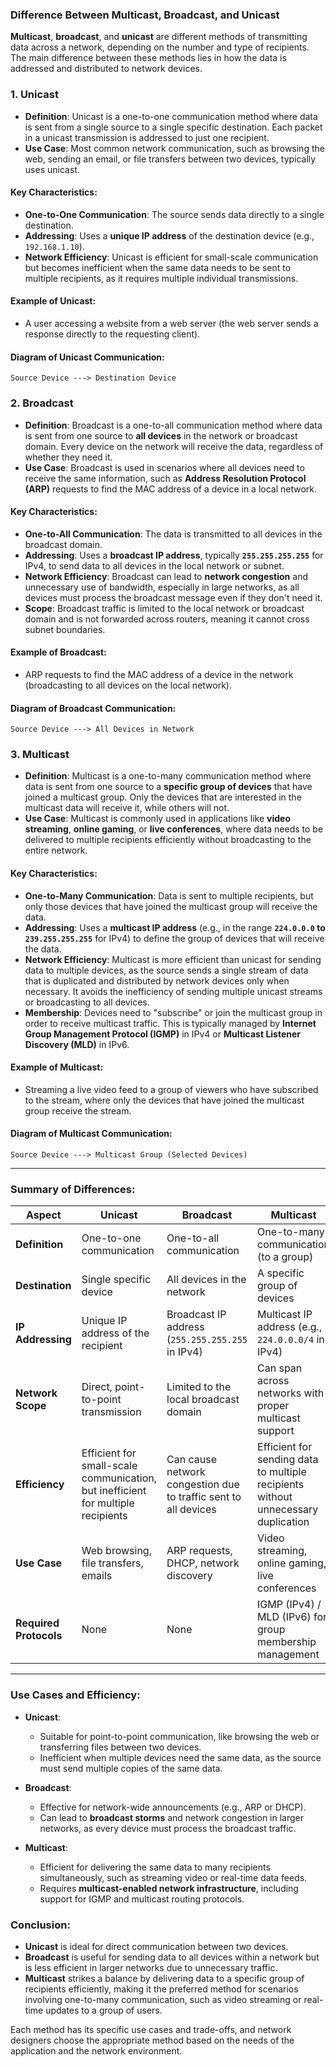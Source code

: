### Difference Between Multicast, Broadcast, and Unicast

**Multicast**, **broadcast**, and **unicast** are different methods of transmitting data across a network, depending on the number and type of recipients. The main difference between these methods lies in how the data is addressed and distributed to network devices.

### 1. **Unicast**

- **Definition**: Unicast is a one-to-one communication method where data is sent from a single source to a single specific destination. Each packet in a unicast transmission is addressed to just one recipient.
- **Use Case**: Most common network communication, such as browsing the web, sending an email, or file transfers between two devices, typically uses unicast.

#### Key Characteristics:
- **One-to-One Communication**: The source sends data directly to a single destination.
- **Addressing**: Uses a **unique IP address** of the destination device (e.g., `192.168.1.10`).
- **Network Efficiency**: Unicast is efficient for small-scale communication but becomes inefficient when the same data needs to be sent to multiple recipients, as it requires multiple individual transmissions.
  
#### Example of Unicast:
- A user accessing a website from a web server (the web server sends a response directly to the requesting client).

#### Diagram of Unicast Communication:
```
Source Device ---> Destination Device
```

### 2. **Broadcast**

- **Definition**: Broadcast is a one-to-all communication method where data is sent from one source to **all devices** in the network or broadcast domain. Every device on the network will receive the data, regardless of whether they need it.
- **Use Case**: Broadcast is used in scenarios where all devices need to receive the same information, such as **Address Resolution Protocol (ARP)** requests to find the MAC address of a device in a local network.

#### Key Characteristics:
- **One-to-All Communication**: The data is transmitted to all devices in the broadcast domain.
- **Addressing**: Uses a **broadcast IP address**, typically **`255.255.255.255`** for IPv4, to send data to all devices in the local network or subnet.
- **Network Efficiency**: Broadcast can lead to **network congestion** and unnecessary use of bandwidth, especially in large networks, as all devices must process the broadcast message even if they don't need it.
- **Scope**: Broadcast traffic is limited to the local network or broadcast domain and is not forwarded across routers, meaning it cannot cross subnet boundaries.

#### Example of Broadcast:
- ARP requests to find the MAC address of a device in the network (broadcasting to all devices on the local network).

#### Diagram of Broadcast Communication:
```
Source Device ---> All Devices in Network
```

### 3. **Multicast**

- **Definition**: Multicast is a one-to-many communication method where data is sent from one source to a **specific group of devices** that have joined a multicast group. Only the devices that are interested in the multicast data will receive it, while others will not.
- **Use Case**: Multicast is commonly used in applications like **video streaming**, **online gaming**, or **live conferences**, where data needs to be delivered to multiple recipients efficiently without broadcasting to the entire network.

#### Key Characteristics:
- **One-to-Many Communication**: Data is sent to multiple recipients, but only those devices that have joined the multicast group will receive the data.
- **Addressing**: Uses a **multicast IP address** (e.g., in the range **`224.0.0.0` to `239.255.255.255`** for IPv4) to define the group of devices that will receive the data.
- **Network Efficiency**: Multicast is more efficient than unicast for sending data to multiple devices, as the source sends a single stream of data that is duplicated and distributed by network devices only when necessary. It avoids the inefficiency of sending multiple unicast streams or broadcasting to all devices.
- **Membership**: Devices need to "subscribe" or join the multicast group in order to receive multicast traffic. This is typically managed by **Internet Group Management Protocol (IGMP)** in IPv4 or **Multicast Listener Discovery (MLD)** in IPv6.
  
#### Example of Multicast:
- Streaming a live video feed to a group of viewers who have subscribed to the stream, where only the devices that have joined the multicast group receive the stream.

#### Diagram of Multicast Communication:
```
Source Device ---> Multicast Group (Selected Devices)
```

---

### Summary of Differences:

| **Aspect**         | **Unicast**                         | **Broadcast**                       | **Multicast**                               |
|--------------------|-------------------------------------|-------------------------------------|--------------------------------------------|
| **Definition**      | One-to-one communication            | One-to-all communication            | One-to-many communication (to a group)     |
| **Destination**     | Single specific device              | All devices in the network          | A specific group of devices                |
| **IP Addressing**   | Unique IP address of the recipient  | Broadcast IP address (`255.255.255.255` in IPv4) | Multicast IP address (e.g., `224.0.0.0/4` in IPv4) |
| **Network Scope**   | Direct, point-to-point transmission | Limited to the local broadcast domain | Can span across networks with proper multicast support |
| **Efficiency**      | Efficient for small-scale communication, but inefficient for multiple recipients | Can cause network congestion due to traffic sent to all devices | Efficient for sending data to multiple recipients without unnecessary duplication |
| **Use Case**        | Web browsing, file transfers, emails | ARP requests, DHCP, network discovery | Video streaming, online gaming, live conferences |
| **Required Protocols** | None                            | None                                | IGMP (IPv4) / MLD (IPv6) for group membership management |

---

### Use Cases and Efficiency:

- **Unicast**:
  - Suitable for point-to-point communication, like browsing the web or transferring files between two devices.
  - Inefficient when multiple devices need the same data, as the source must send multiple copies of the same data.
  
- **Broadcast**:
  - Effective for network-wide announcements (e.g., ARP or DHCP).
  - Can lead to **broadcast storms** and network congestion in larger networks, as every device must process the broadcast traffic.

- **Multicast**:
  - Efficient for delivering the same data to many recipients simultaneously, such as streaming video or real-time data feeds.
  - Requires **multicast-enabled network infrastructure**, including support for IGMP and multicast routing protocols.

### Conclusion:

- **Unicast** is ideal for direct communication between two devices.
- **Broadcast** is useful for sending data to all devices within a network but is less efficient in larger networks due to unnecessary traffic.
- **Multicast** strikes a balance by delivering data to a specific group of recipients efficiently, making it the preferred method for scenarios involving one-to-many communication, such as video streaming or real-time updates to a group of users.

Each method has its specific use cases and trade-offs, and network designers choose the appropriate method based on the needs of the application and the network environment.